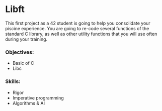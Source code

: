 # Libft
This first project as a 42 student is going to help you consolidate your piscine experience. You are going to re-code several functions of the standard C library, as well as other utility functions that you will use often during your training.

### Objectives:

- Basic of C
- Libc

### Skills:

- Rigor
- Imperative programming
- Algorithms & AI
